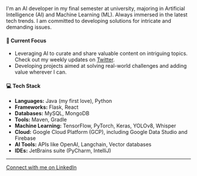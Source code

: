 I'm an AI developer in my final semester at university, majoring in Artificial Intelligence (AI) and Machine Learning (ML). 
Always immersed in the latest tech trends. 
I am committed to developing solutions for intricate and demanding issues.

#### 🎯 Current Focus
- Leveraging AI to curate and share valuable content on intriguing topics. Check out my weekly updates on [Twitter](https://twitter.com/peterpreketes).
- Developing projects aimed at solving real-world challenges and adding value wherever I can.

#### 💻 Tech Stack
- **Languages:** Java (my first love), Python
- **Frameworks:** Flask, React
- **Databases:** MySQL, MongoDB
- **Tools:** Maven, Gradle
- **Machine Learning:** TensorFlow, PyTorch, Keras, YOLOv8, Whisper
- **Cloud:** Google Cloud Platform (GCP), including Google Data Studio and Firebase
- **AI Tools:** APIs like OpenAI, Langchain, Vector databases
- **IDEs:** JetBrains suite (PyCharm, IntelliJ)

---

[Connect with me on LinkedIn](https://www.linkedin.com/in/peter-p-ab6b3b208/)

